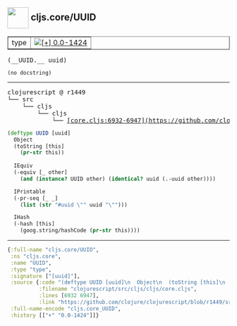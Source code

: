 ## <img width="48px" valign="middle" src="http://i.imgur.com/Hi20huC.png"> cljs.core/UUID

 <table border="1">
<tr>
<td>type</td>
<td><a href="https://github.com/cljsinfo/api-refs/tree/0.0-1424"><img valign="middle" alt="[+] 0.0-1424" src="https://img.shields.io/badge/+-0.0--1424-lightgrey.svg"></a> </td>
</tr>
</table>

 <samp>
(__UUID.__ uuid)<br>
</samp>

```
(no docstring)
```

---

 <pre>
clojurescript @ r1449
└── src
    └── cljs
        └── cljs
            └── <ins>[core.cljs:6932-6947](https://github.com/clojure/clojurescript/blob/r1449/src/cljs/cljs/core.cljs#L6932-L6947)</ins>
</pre>

```clj
(deftype UUID [uuid]
  Object
  (toString [this]
    (pr-str this))
    
  IEquiv
  (-equiv [_ other]
    (and (instance? UUID other) (identical? uuid (.-uuid other))))

  IPrintable
  (-pr-seq [_ _]
    (list (str "#uuid \"" uuid "\"")))

  IHash
  (-hash [this]
    (goog.string/hashCode (pr-str this))))
```


---

```clj
{:full-name "cljs.core/UUID",
 :ns "cljs.core",
 :name "UUID",
 :type "type",
 :signature ["[uuid]"],
 :source {:code "(deftype UUID [uuid]\n  Object\n  (toString [this]\n    (pr-str this))\n    \n  IEquiv\n  (-equiv [_ other]\n    (and (instance? UUID other) (identical? uuid (.-uuid other))))\n\n  IPrintable\n  (-pr-seq [_ _]\n    (list (str \"#uuid \\\"\" uuid \"\\\"\")))\n\n  IHash\n  (-hash [this]\n    (goog.string/hashCode (pr-str this))))",
          :filename "clojurescript/src/cljs/cljs/core.cljs",
          :lines [6932 6947],
          :link "https://github.com/clojure/clojurescript/blob/r1449/src/cljs/cljs/core.cljs#L6932-L6947"},
 :full-name-encode "cljs.core_UUID",
 :history [["+" "0.0-1424"]]}

```
